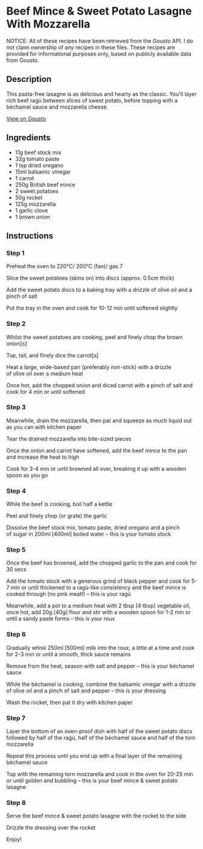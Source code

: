 # Beef Mince & Sweet Potato Lasagne With Mozzarella

NOTICE: All of these recipes have been retrieved from the Gousto API. I do not claim ownership of any recipes in these files. These recipes are provided for informational purposes only, based on publicly available data from Gousto.

## Description

This pasta-free lasagne is as delicious and hearty as the classic. You'll layer rich beef ragù between slices of sweet potato, before topping with a béchamel sauce and mozzarella cheese.

[View on Gousto](https://www.gousto.co.uk/recipes/cookbook/mozzarella-sweet-potato-lasagne)

## Ingredients

- 11g beef stock mix
- 32g tomato paste
- 1 tsp dried oregano 
- 15ml balsamic vinegar
- 1 carrot
- 250g British beef mince
- 2 sweet potatoes
- 50g rocket
- 125g mozzarella
- 1 garlic clove
- 1 brown onion

## Instructions


### Step 1

Preheat the oven to 220°C/ 200°C (fan)/ gas 7

Slice the sweet potatoes (skins on) into discs (approx. 0.5cm thick)

Add the sweet potato discs to a baking tray with a drizzle of olive oil and a pinch of salt

Put the tray in the oven and cook for 10-12 min until softened slightly


### Step 2

Whilst the sweet potatoes are cooking, peel and finely chop the brown onion<span class="text-danger">[s]</span>

Top, tail, and finely dice the carrot<span class="text-danger">[s]</span>

Heat a large, wide-based pan (preferably non-stick) with a drizzle of olive oil over a medium heat

Once hot, add the chopped onion and diced carrot with a pinch of salt and cook for 4 min or until softened


### Step 3

Meanwhile, drain the mozzarella, then pat and squeeze as much liquid out as you can with kitchen paper

Tear the drained mozzarella into bite-sized pieces

Once the onion and carrot have softened, add the beef mince to the pan and increase the heat to high

Cook for 3-4 min or until browned all over, breaking it up with a wooden spoon as you go


### Step 4

While the beef is cooking, boil half a kettle

Peel and finely chop (or grate) the garlic

Dissolve the beef stock mix, tomato paste, dried oregano and a pinch of sugar in 200ml <span class="text-danger">[400ml]</span> boiled water – this is your tomato stock


### Step 5

Once the beef has browned, add the chopped garlic to the pan and cook for 30 secs

Add the tomato stock with a generous grind of black pepper and cook for 5-7 min or until thickened to a ragù-like consistency and the beef mince is cooked through (no pink meat!) – this is your ragù

Meanwhile, add a pot to a medium heat with 2 tbsp<span class="text-danger"> [4 tbsp] </span>vegetable oil, once hot, add 20g <span class="text-danger">[40g]</span> flour and stir with a wooden spoon for 1-2 min or until a sandy paste forms – this is your roux


### Step 6

Gradually whisk 250ml <span class="text-danger">[500ml]</span> milk into the roux, a little at a time and cook for 2-3 min or until a smooth, thick sauce remains

Remove from the heat, season with salt and pepper – this is your béchamel sauce

While the béchamel is cooking, combine the balsamic vinegar with a drizzle of olive oil and a pinch of salt and pepper – this is your dressing

Wash the rocket, then pat it dry with kitchen paper


### Step 7

Layer the bottom of an oven-proof dish with half of the sweet potato discs followed by half of the ragú, half of the béchamel sauce and half of the torn mozzarella

Repeat this process until you end up with a final layer of the remaining béchamel sauce

Top with the remaining torn mozzarella and cook in the oven for 20-25 min or until golden and bubbling – this is your beef mince & sweet potato lasagne

### Step 8

Serve the beef mince & sweet potato lasagne with the rocket to the side

Drizzle the dressing over the rocket

Enjoy!

